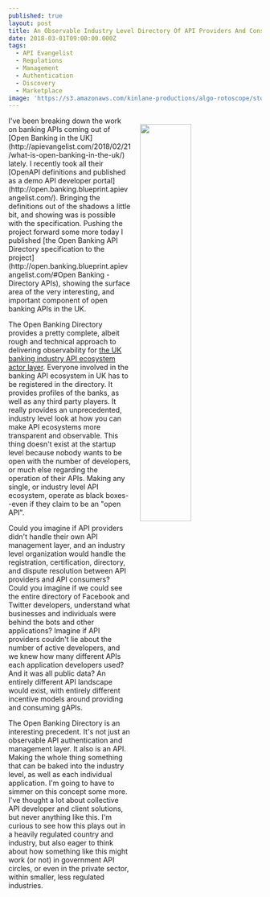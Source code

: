 ```yaml
---
published: true
layout: post
title: An Observable Industry Level Directory Of API Providers And Consumers
date: 2018-03-01T09:00:00.000Z
tags:
  - API Evangelist
  - Regulations
  - Management
  - Authentication
  - Discovery
  - Marketplace
image: 'https://s3.amazonaws.com/kinlane-productions/algo-rotoscope/stories/vancouver_diego_rivera1.jpg'
---
```

<p><img src="{{ page.image }}" width="45%" align="right" style="padding: 15px;" /></p>I've been breaking down the work on banking APIs coming out of [Open Banking in the UK](http://apievangelist.com/2018/02/21/what-is-open-banking-in-the-uk/) lately. I recently took all their [OpenAPI definitions and published as a demo API developer portal](http://open.banking.blueprint.apievangelist.com/). Bringing the definitions out of the shadows a little bit, and showing was is possible with the specification. Pushing the project forward some more today I published [the Open Banking API Directory specification to the project](http://open.banking.blueprint.apievangelist.com/#Open Banking - Directory APIs), showing the surface area of the very interesting, and important component of open banking APIs in the UK.

The Open Banking Directory provides a pretty complete, albeit rough and technical approach to delivering observability for [the UK banking industry API ecosystem actor layer](http://apievangelist.com/2018/02/26/the-banking-api-actors-in-the-uk/). Everyone involved in the banking API ecosystem in UK has to be registered in the directory. It provides profiles of the banks, as well as any third party players. It really provides an unprecedented, industry level look at how you can make API ecosystems more transparent and observable. This thing doesn't exist at the startup level because nobody wants to be open with the number of developers, or much else regarding the operation of their APIs. Making any single, or industry level API ecosystem, operate as black boxes--even if they claim to be an "open API".

Could you imagine if API providers didn't handle their own API management layer, and an industry level organization would handle the registration, certification, directory, and dispute resolution between API providers and API consumers? Could you imagine if we could see the entire directory of Facebook and Twitter developers, understand what businesses and individuals were behind the bots and other applications? Imagine if API providers couldn't lie about the number of active developers, and we knew how many different APIs each application developers used? And it was all public data? An entirely different API landscape would exist, with entirely different incentive models around providing and consuming gAPIs.

The Open Banking Directory is an interesting precedent. It's not just an observable API authentication and management layer. It also is an API. Making the whole thing something that can be baked into the industry level, as well as each individual application. I'm going to have to simmer on this concept some more. I've thought a lot about collective API developer and client solutions, but never anything like this. I'm curious to see how this plays out in a heavily regulated country and industry, but also eager to think about how something like this might work (or not) in government API circles, or even in the private sector, within smaller, less regulated industries.
